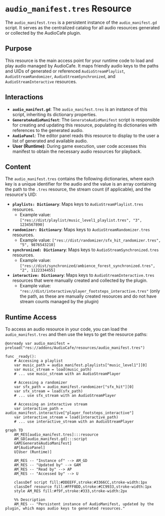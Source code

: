 # `audio_manifest.tres` Resource

The `audio_manifest.tres` is a persistent instance of the `audio_manifest.gd` script. It serves as the centralized catalog for all audio resources generated or collected by the AudioCafe plugin.

## Purpose

This resource is the main access point for your runtime code to load and play audio managed by AudioCafe. It maps friendly audio keys to the paths and UIDs of generated or referenced `AudioStreamPlaylist`, `AudioStreamRandomizer`, `AudioStreamSynchronized`, and `AudioStreamInteractive` resources.

## Interactions

*   **`audio_manifest.gd`**: The `audio_manifest.tres` is an instance of this script, inheriting its dictionary properties.
*   **`GenerateAudioManifest`**: The `GenerateAudioManifest` script is responsible for creating and updating this resource, populating its dictionaries with references to the generated audio.
*   **`AudioPanel`**: The editor panel reads this resource to display to the user a list of generated and available audio.
*   **User (Runtime)**: During game execution, user code accesses this manifest to obtain the necessary audio resources for playback.

## Content

The `audio_manifest.tres` contains the following dictionaries, where each key is a unique identifier for the audio and the value is an array containing the path to the `.tres` resource, the stream count (if applicable), and the resource's UID:

*   **`playlists: Dictionary`**: Maps keys to `AudioStreamPlaylist.tres` resources.
    *   Example value: `["res://dist/playlist/music_level1_playlist.tres", "3", 1234567890]`
*   **`randomizer: Dictionary`**: Maps keys to `AudioStreamRandomizer.tres` resources.
    *   Example value: `["res://dist/randomizer/sfx_hit_randomizer.tres", "5", 9876543210]`
*   **`synchronized: Dictionary`**: Maps keys to `AudioStreamSynchronized.tres` resources.
    *   Example value: `["res://dist/synchronized/ambience_forest_synchronized.tres", "2", 1122334455]`
*   **`interactive: Dictionary`**: Maps keys to `AudioStreamInteractive.tres` resources that were manually created and collected by the plugin.
    *   Example value: `"res://dist/interactive/player_footsteps_interactive.tres"` (only the path, as these are manually created resources and do not have stream counts managed by the plugin)

## Runtime Access

To access an audio resource in your code, you can load the `audio_manifest.tres` and then use the keys to get the resource paths:

```gdscript
@onready var audio_manifest = preload("res://addons/AudioCafe/resources/audio_manifest.tres")

func _ready():
    # Accessing a playlist
    var music_path = audio_manifest.playlists["music_level1"][0]
    var music_stream = load(music_path)
    # ... use music_stream with an AudioStreamPlayer

    # Accessing a randomizer
    var sfx_path = audio_manifest.randomizer["sfx_hit"][0]
    var sfx_stream = load(sfx_path)
    # ... use sfx_stream with an AudioStreamPlayer

    # Accessing an interactive stream
    var interactive_path = audio_manifest.interactive["player_footsteps_interactive"]
    var interactive_stream = load(interactive_path)
    # ... use interactive_stream with an AudioStreamPlayer
```

```mermaid
graph TD
    AM_RES[audio_manifest.tres]:::resource
    AM_GD[audio_manifest.gd]:::script
    GAM[GenerateAudioManifest]
    AP[AudioPanel]
    U[User (Runtime)]

    AM_RES -- "Instance of" --> AM_GD
    AM_RES -- "Updated by" --> GAM
    AM_RES -- "Read by" --> AP
    AM_RES -- "Accessed by" --> U

    classDef script fill:#DDEEFF,stroke:#3366CC,stroke-width:1px
    classDef resource fill:#FFF0DD,stroke:#CC9933,stroke-width:1px
    style AM_RES fill:#f9f,stroke:#333,stroke-width:2px

    %% Description
    AM_RES -- "Persistent instance of AudioManifest, updated by the plugin, which maps audio keys to generated resources."
```